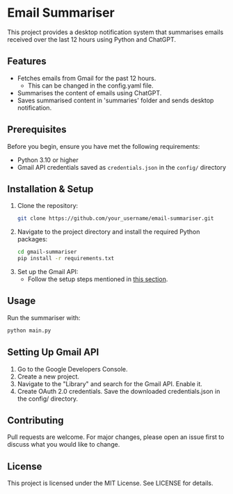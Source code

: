 # Email Summariser

This project provides a desktop notification system that summarises emails received over the last 12 hours using Python and ChatGPT.

## Features

- Fetches emails from Gmail for the past 12 hours.
    - This can be changed in the config.yaml file.
- Summarises the content of emails using ChatGPT.
- Saves summarised content in 'summaries' folder and sends desktop notification.

## Prerequisites

Before you begin, ensure you have met the following requirements:

- Python 3.10 or higher
- Gmail API credentials saved as `credentials.json` in the `config/` directory

## Installation & Setup

1. Clone the repository:
    ```sh
    git clone https://github.com/your_username/email-summariser.git
    ```
2. Navigate to the project directory and install the required Python packages:
    ```sh
    cd gmail-summariser
    pip install -r requirements.txt
    ```
3. Set up the Gmail API:
   * Follow the setup steps mentioned in [this section](#setting-up-gmail-api).
   
## Usage
Run the summariser with:
```sh
python main.py
```

## Setting Up Gmail API
1. Go to the Google Developers Console.
2. Create a new project.
3. Navigate to the "Library" and search for the Gmail API. Enable it.
4. Create OAuth 2.0 credentials. Save the downloaded credentials.json in the config/ directory.

## Contributing
Pull requests are welcome. For major changes, please open an issue first to discuss what you would like to change.

## License
This project is licensed under the MIT License. See LICENSE for details.
